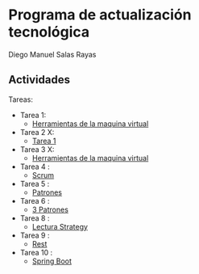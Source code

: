 # Programa de actualización tecnológica
Diego Manuel Salas Rayas
## Actividades
Tareas:
* Tarea 1:
  * [Herramientas de la maquina virtual](https://github.com/dmsalasr/Programa-de-actualizaci-n-tecnol-gica/blob/main/Tareas/Herramientas-de-la-maquina-virtual.md)
* Tarea 2 X:
  * [Tarea 1](https://github.com/diego-rayas/DiegoRayas-CreacionVideo/blob/main/Unidad3/Unity3.unitypackage)
* Tarea 3 X:
  * [Herramientas de la maquina virtual](https://github.com/dmsalasr/Programa-de-actualizaci-n-tecnol-gica/blob/main/Tareas/Herramientas-de-la-maquina-virtual.md)
* Tarea 4 :
  * [Scrum](https://github.com/dmsalasr/Programa-de-actualizaci-n-tecnol-gica/blob/main/Tareas/SCRUM.md)
* Tarea 5 :
  * [Patrones](https://github.com/dmsalasr/Programa-de-actualizaci-n-tecnol-gica/blob/main/Tareas/Patrones.md)
* Tarea 6 :
  * [3 Patrones](https://github.com/dmsalasr/Programa-de-actualizaci-n-tecnol-gica/blob/main/Tareas/3%20patrones.md)
* Tarea 8 :
  * [Lectura Strategy](https://github.com/dmsalasr/Programa-de-actualizaci-n-tecnol-gica/blob/main/Tareas/Strategy.md)
* Tarea 9 :
  * [Rest](https://github.com/dmsalasr/Programa-de-actualizaci-n-tecnol-gica/blob/main/Tareas/Rest.md)
 * Tarea 10 :
   * [Spring Boot](https://github.com/dmsalasr/Programa-de-actualizaci-n-tecnol-gica/blob/main/Tareas/Spring-Boot.md)
